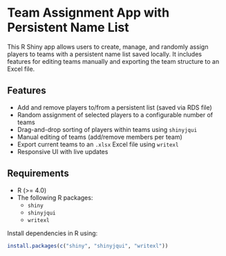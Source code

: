 # Team Assignment App with Persistent Name List

This R Shiny app allows users to create, manage, and randomly assign players to teams with a persistent name list saved locally. It includes features for editing teams manually and exporting the team structure to an Excel file.

## Features

- Add and remove players to/from a persistent list (saved via RDS file)
- Random assignment of selected players to a configurable number of teams
- Drag-and-drop sorting of players within teams using `shinyjqui`
- Manual editing of teams (add/remove members per team)
- Export current teams to an `.xlsx` Excel file using `writexl`
- Responsive UI with live updates

## Requirements

- R (>= 4.0)
- The following R packages:
  - `shiny`
  - `shinyjqui`
  - `writexl`

Install dependencies in R using:

```r
install.packages(c("shiny", "shinyjqui", "writexl"))
